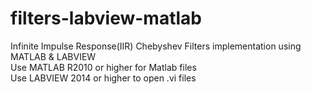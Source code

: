 # filters-labview-matlab
Infinite Impulse Response(IIR) Chebyshev Filters implementation using MATLAB &amp; LABVIEW<br>
Use MATLAB R2010 or higher for Matlab files<br>
Use LABVIEW 2014 or higher to open .vi files
